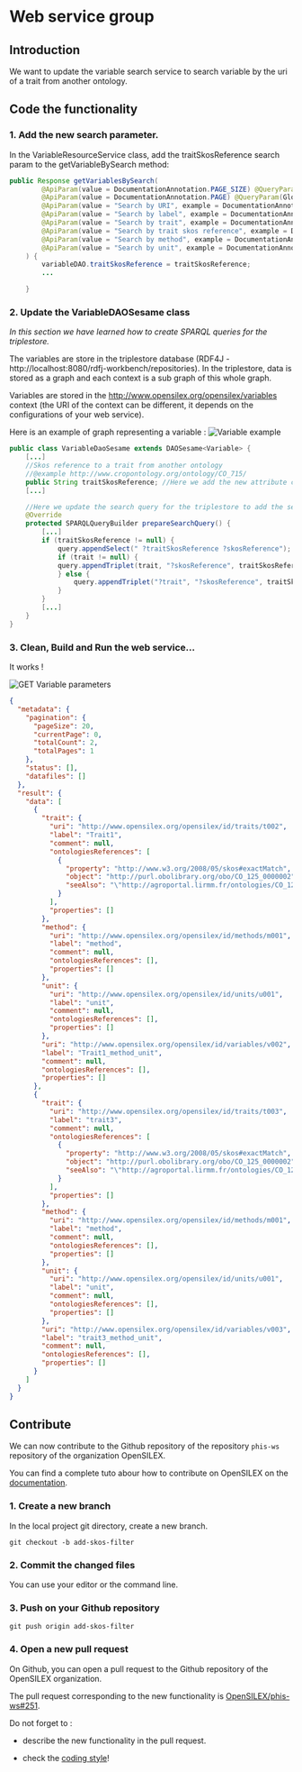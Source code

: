 # Web service group

## Introduction

We want to update the variable search service to search variable by the uri of a trait from another ontology.

## Code the functionality
### 1. Add the new search parameter.
In the VariableResourceService class, add the traitSkosReference search param to the getVariableBySearch method:

```java
public Response getVariablesBySearch(
        @ApiParam(value = DocumentationAnnotation.PAGE_SIZE) @QueryParam(GlobalWebserviceValues.PAGE_SIZE) @DefaultValue(DefaultBrapiPaginationValues.PAGE_SIZE) @Min(0) int pageSize,
        @ApiParam(value = DocumentationAnnotation.PAGE) @QueryParam(GlobalWebserviceValues.PAGE) @DefaultValue(DefaultBrapiPaginationValues.PAGE) @Min(0) int page,
        @ApiParam(value = "Search by URI", example = DocumentationAnnotation.EXAMPLE_VARIABLE_URI) @QueryParam("uri") @URL String uri,
        @ApiParam(value = "Search by label", example = DocumentationAnnotation.EXAMPLE_VARIABLE_LABEL) @QueryParam("label") String label,
        @ApiParam(value = "Search by trait", example = DocumentationAnnotation.EXAMPLE_TRAIT_URI) @QueryParam("trait") @URL String trait,
        @ApiParam(value = "Search by trait skos reference", example = DocumentationAnnotation.EXAMPLE_TRAIT_URI) @QueryParam("traitSkosReference") @URL String traitSkosReference, //Here is the new line
        @ApiParam(value = "Search by method", example = DocumentationAnnotation.EXAMPLE_METHOD_URI) @QueryParam("method") @URL String method,
        @ApiParam(value = "Search by unit", example = DocumentationAnnotation.EXAMPLE_UNIT_URI) @QueryParam("unit") @URL String unit
    ) {
        variableDAO.traitSkosReference = traitSkosReference;
        ...

    }
```
### 2. Update the VariableDAOSesame class

*In this section we have learned how to create SPARQL queries for the triplestore.*

The variables are store in the triplestore database (RDF4J - http://localhost:8080/rdfj-workbench/repositories). In the triplestore, data is stored as a graph and each context is a sub graph of this whole graph.

Variables are stored in the <http://www.opensilex.org/opensilex/variables> context (the URI of the context can be different, it depends on the configurations of your web service).

Here is an example of graph representing a variable :
![Variable example](DSC_1254.JPG)

```java
public class VariableDaoSesame extends DAOSesame<Variable> {
    [...]
    //Skos reference to a trait from another ontology
    //@example http://www.cropontology.org/ontology/CO_715/
    public String traitSkosReference; //Here we add the new attribute corresponding to the new search param.
    [...]

    //Here we update the search query for the triplestore to add the search by trait skos reference.
    @Override
    protected SPARQLQueryBuilder prepareSearchQuery() {
        [...]
        if (traitSkosReference != null) {
            query.appendSelect(" ?traitSkosReference ?skosReference");
            if (trait != null) {
            query.appendTriplet(trait, "?skosReference", traitSkosReference, null);
            } else {
                query.appendTriplet("?trait", "?skosReference", traitSkosReference, null);
            }
        }
        [...]
    }
}
```
### 3. Clean, Build and Run the web service...
It works !

![GET Variable parameters](getVariable.png)

```json
{
  "metadata": {
    "pagination": {
      "pageSize": 20,
      "currentPage": 0,
      "totalCount": 2,
      "totalPages": 1
    },
    "status": [],
    "datafiles": []
  },
  "result": {
    "data": [
      {
        "trait": {
          "uri": "http://www.opensilex.org/opensilex/id/traits/t002",
          "label": "Trait1",
          "comment": null,
          "ontologiesReferences": [
            {
              "property": "http://www.w3.org/2008/05/skos#exactMatch",
              "object": "http://purl.obolibrary.org/obo/CO_125_0000002",
              "seeAlso": "\"http://agroportal.lirmm.fr/ontologies/CO_125?p=classes&conceptid=http%3A%2F%2Fpurl.obolibrary.org%2Fobo%2FCO_125_0000002\"^^<http://www.w3.org/2001/XMLSchema#string>"
            }
          ],
          "properties": []
        },
        "method": {
          "uri": "http://www.opensilex.org/opensilex/id/methods/m001",
          "label": "method",
          "comment": null,
          "ontologiesReferences": [],
          "properties": []
        },
        "unit": {
          "uri": "http://www.opensilex.org/opensilex/id/units/u001",
          "label": "unit",
          "comment": null,
          "ontologiesReferences": [],
          "properties": []
        },
        "uri": "http://www.opensilex.org/opensilex/id/variables/v002",
        "label": "Trait1_method_unit",
        "comment": null,
        "ontologiesReferences": [],
        "properties": []
      },
      {
        "trait": {
          "uri": "http://www.opensilex.org/opensilex/id/traits/t003",
          "label": "trait3",
          "comment": null,
          "ontologiesReferences": [
            {
              "property": "http://www.w3.org/2008/05/skos#exactMatch",
              "object": "http://purl.obolibrary.org/obo/CO_125_0000002",
              "seeAlso": "\"http://agroportal.lirmm.fr/ontologies/CO_125?p=classes&conceptid=http%3A%2F%2Fpurl.obolibrary.org%2Fobo%2FCO_125_0000002\"^^<http://www.w3.org/2001/XMLSchema#string>"
            }
          ],
          "properties": []
        },
        "method": {
          "uri": "http://www.opensilex.org/opensilex/id/methods/m001",
          "label": "method",
          "comment": null,
          "ontologiesReferences": [],
          "properties": []
        },
        "unit": {
          "uri": "http://www.opensilex.org/opensilex/id/units/u001",
          "label": "unit",
          "comment": null,
          "ontologiesReferences": [],
          "properties": []
        },
        "uri": "http://www.opensilex.org/opensilex/id/variables/v003",
        "label": "trait3_method_unit",
        "comment": null,
        "ontologiesReferences": [],
        "properties": []
      }
    ]
  }
}
```



## Contribute
We can now contribute to the Github repository of the repository `phis-ws` repository of the organization OpenSILEX.

You can find a complete tuto abour how to contribute on OpenSILEX on the [documentation](https://opensilex.github.io/docs-community-dev/github).

### 1. Create a new branch
In the local project git directory, create a new branch.
```
git checkout -b add-skos-filter
```

### 2. Commit the changed files
You can use your editor or the command line.

### 3. Push on your Github repository
```
git push origin add-skos-filter
```

### 4. Open a new pull request
On Github, you can open a pull request to the Github repository of the OpenSILEX organization.

The pull request corresponding to the new functionality is [OpenSILEX/phis-ws#251](https://github.com/OpenSILEX/phis-ws/pull/251).

Do not forget to :

- describe the new functionality in the pull request.

- check the [coding style](https://opensilex.github.io/docs-community-dev/codingStyle)!
